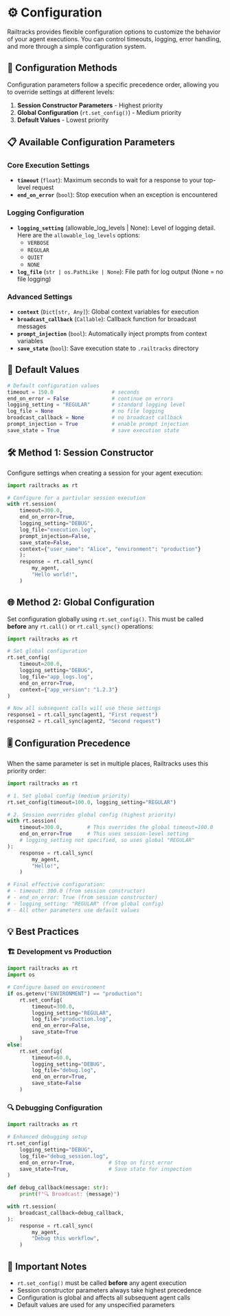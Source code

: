 # ⚙️ Configuration

Railtracks provides flexible configuration options to customize the behavior of your agent executions. You can control timeouts, logging, error handling, and more through a simple configuration system.

## 🔧 Configuration Methods

Configuration parameters follow a specific precedence order, allowing you to override settings at different levels:

1. **Session Constructor Parameters** - Highest priority
2. **Global Configuration** (`rt.set_config()`) - Medium priority  
3. **Default Values** - Lowest priority

## 📋 Available Configuration Parameters

### Core Execution Settings

- **`timeout`** (`float`): Maximum seconds to wait for a response to your top-level request
- **`end_on_error`** (`bool`): Stop execution when an exception is encountered

### Logging Configuration

- **`logging_setting`** (allowable_log_levels | None): Level of logging detail.  <br>Here are the `allowable_log_levels` options:
    - `VERBOSE`
    - `REGULAR`
    - `QUIET`
    - `NONE`
- **`log_file`** (`str | os.PathLike | None`): File path for log output (None = no file logging)

### Advanced Settings

- **`context`** (`Dict[str, Any]`): Global context variables for execution
- **`broadcast_callback`** (`Callable`): Callback function for broadcast messages
- **`prompt_injection`** (`bool`): Automatically inject prompts from context variables
- **`save_state`** (`bool`): Save execution state to `.railtracks` directory

## 🎯 Default Values

```python
# Default configuration values
timeout = 150.0                   # seconds
end_on_error = False              # continue on errors
logging_setting = "REGULAR"       # standard logging level
log_file = None                   # no file logging
broadcast_callback = None         # no broadcast callback
prompt_injection = True           # enable prompt injection
save_state = True                 # save execution state
```

## 🛠️ Method 1: Session Constructor

Configure settings when creating a session for your agent execution:

```python
import railtracks as rt

# Configure for a partiular session execution
with rt.session(
    timeout=300.0,
    end_on_error=True,
    logging_setting="DEBUG",
    log_file="execution.log",
    prompt_injection=False,
    save_state=False,
    context={"user_name": "Alice", "environment": "production"}
    ):
    response = rt.call_sync(
        my_agent,
        "Hello world!",
    )
```

## 🌐 Method 2: Global Configuration

Set configuration globally using `rt.set_config()`. This must be called **before** any `rt.call()` or `rt.call_sync()` operations:

```python
import railtracks as rt

# Set global configuration
rt.set_config(
    timeout=200.0,
    logging_setting="DEBUG",
    log_file="app_logs.log",
    end_on_error=True,
    context={"app_version": "1.2.3"}
)

# Now all subsequent calls will use these settings
response1 = rt.call_sync(agent1, "First request")
response2 = rt.call_sync(agent2, "Second request")
```

## 🎚️ Configuration Precedence

When the same parameter is set in multiple places, Railtracks uses this priority order:

```python
import railtracks as rt

# 1. Set global config (medium priority)
rt.set_config(timeout=100.0, logging_setting="REGULAR")

# 2. Session overrides global config (highest priority)
with rt.session(
    timeout=300.0,        # This overrides the global timeout=100.0
    end_on_error=True     # This uses session-level setting
    # logging_setting not specified, so uses global "REGULAR"
):
    response = rt.call_sync(
        my_agent,
        "Hello!",
    )

# Final effective configuration:
# - timeout: 300.0 (from session constructor)
# - end_on_error: True (from session constructor)  
# - logging_setting: "REGULAR" (from global config)
# - All other parameters use default values
```

## 💡 Best Practices

### 🏗️ Development vs Production

```python
import railtracks as rt
import os

# Configure based on environment
if os.getenv("ENVIRONMENT") == "production":
    rt.set_config(
        timeout=300.0,
        logging_setting="REGULAR",
        log_file="production.log",
        end_on_error=False,
        save_state=True
    )
else:
    rt.set_config(
        timeout=60.0,
        logging_setting="DEBUG", 
        log_file="debug.log",
        end_on_error=True,
        save_state=False
    )
```

### 🔍 Debugging Configuration

```python
import railtracks as rt

# Enhanced debugging setup
rt.set_config(
    logging_setting="DEBUG",
    log_file="debug_session.log",
    end_on_error=True,           # Stop on first error
    save_state=True,             # Save state for inspection
)

def debug_callback(message: str):
    print(f"🔍 Broadcast: {message}")

with rt.session(
    broadcast_callback=debug_callback,
):
    response = rt.call_sync(
        my_agent,
        "Debug this workflow",
    )
```
## 🚨 Important Notes

- `rt.set_config()` must be called **before** any agent execution
- Session constructor parameters always take highest precedence
- Configuration is global and affects all subsequent agent calls
- Default values are used for any unspecified parameters